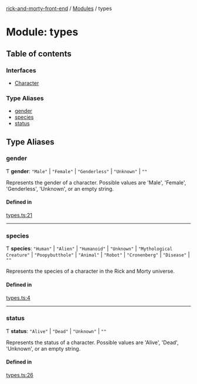 [rick-and-morty-front-end](../README.md) / [Modules](../modules.md) / types

# Module: types

## Table of contents

### Interfaces

- [Character](../interfaces/types.Character.md)

### Type Aliases

- [gender](types.md#gender)
- [species](types.md#species)
- [status](types.md#status)

## Type Aliases

### gender

Ƭ **gender**: ``"Male"`` \| ``"Female"`` \| ``"Genderless"`` \| ``"Unknown"`` \| ``""``

Represents the gender of a character.
Possible values are 'Male', 'Female', 'Genderless', 'Unknown', or an empty string.

#### Defined in

[types.ts:21](https://github.com/nahuelRosas/rick-and-morty-frontend/blob/1a6f819/src/types.ts#L21)

___

### species

Ƭ **species**: ``"Human"`` \| ``"Alien"`` \| ``"Humanoid"`` \| ``"Unknown"`` \| ``"Mythological Creature"`` \| ``"Poopybutthole"`` \| ``"Animal"`` \| ``"Robot"`` \| ``"Cronenberg"`` \| ``"Disease"`` \| ``""``

Represents the species of a character in the Rick and Morty universe.

#### Defined in

[types.ts:4](https://github.com/nahuelRosas/rick-and-morty-frontend/blob/1a6f819/src/types.ts#L4)

___

### status

Ƭ **status**: ``"Alive"`` \| ``"Dead"`` \| ``"Unknown"`` \| ``""``

Represents the status of a character.
Possible values are 'Alive', 'Dead', 'Unknown', or an empty string.

#### Defined in

[types.ts:26](https://github.com/nahuelRosas/rick-and-morty-frontend/blob/1a6f819/src/types.ts#L26)
